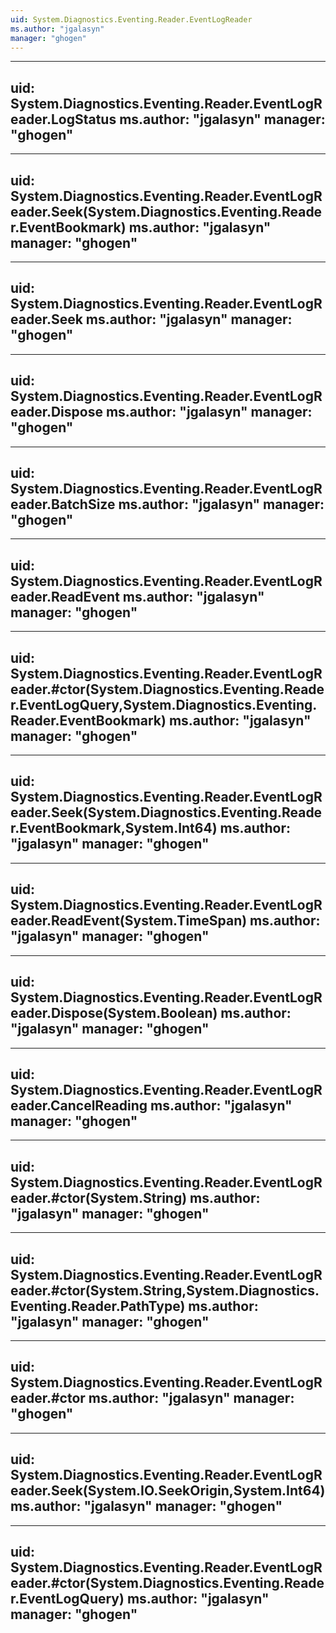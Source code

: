 ```yaml
---
uid: System.Diagnostics.Eventing.Reader.EventLogReader
ms.author: "jgalasyn"
manager: "ghogen"
---
```


---
uid: System.Diagnostics.Eventing.Reader.EventLogReader.LogStatus
ms.author: "jgalasyn"
manager: "ghogen"
---

---
uid: System.Diagnostics.Eventing.Reader.EventLogReader.Seek(System.Diagnostics.Eventing.Reader.EventBookmark)
ms.author: "jgalasyn"
manager: "ghogen"
---

---
uid: System.Diagnostics.Eventing.Reader.EventLogReader.Seek
ms.author: "jgalasyn"
manager: "ghogen"
---

---
uid: System.Diagnostics.Eventing.Reader.EventLogReader.Dispose
ms.author: "jgalasyn"
manager: "ghogen"
---

---
uid: System.Diagnostics.Eventing.Reader.EventLogReader.BatchSize
ms.author: "jgalasyn"
manager: "ghogen"
---

---
uid: System.Diagnostics.Eventing.Reader.EventLogReader.ReadEvent
ms.author: "jgalasyn"
manager: "ghogen"
---

---
uid: System.Diagnostics.Eventing.Reader.EventLogReader.#ctor(System.Diagnostics.Eventing.Reader.EventLogQuery,System.Diagnostics.Eventing.Reader.EventBookmark)
ms.author: "jgalasyn"
manager: "ghogen"
---

---
uid: System.Diagnostics.Eventing.Reader.EventLogReader.Seek(System.Diagnostics.Eventing.Reader.EventBookmark,System.Int64)
ms.author: "jgalasyn"
manager: "ghogen"
---

---
uid: System.Diagnostics.Eventing.Reader.EventLogReader.ReadEvent(System.TimeSpan)
ms.author: "jgalasyn"
manager: "ghogen"
---

---
uid: System.Diagnostics.Eventing.Reader.EventLogReader.Dispose(System.Boolean)
ms.author: "jgalasyn"
manager: "ghogen"
---

---
uid: System.Diagnostics.Eventing.Reader.EventLogReader.CancelReading
ms.author: "jgalasyn"
manager: "ghogen"
---

---
uid: System.Diagnostics.Eventing.Reader.EventLogReader.#ctor(System.String)
ms.author: "jgalasyn"
manager: "ghogen"
---

---
uid: System.Diagnostics.Eventing.Reader.EventLogReader.#ctor(System.String,System.Diagnostics.Eventing.Reader.PathType)
ms.author: "jgalasyn"
manager: "ghogen"
---

---
uid: System.Diagnostics.Eventing.Reader.EventLogReader.#ctor
ms.author: "jgalasyn"
manager: "ghogen"
---

---
uid: System.Diagnostics.Eventing.Reader.EventLogReader.Seek(System.IO.SeekOrigin,System.Int64)
ms.author: "jgalasyn"
manager: "ghogen"
---

---
uid: System.Diagnostics.Eventing.Reader.EventLogReader.#ctor(System.Diagnostics.Eventing.Reader.EventLogQuery)
ms.author: "jgalasyn"
manager: "ghogen"
---
